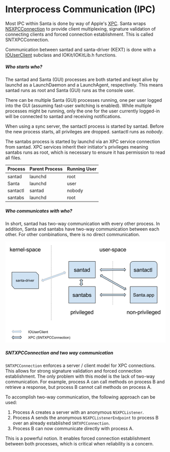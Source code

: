# Interprocess Communication (IPC)

Most IPC within Santa is done by way of Apple's
[XPC](https://developer.apple.com/documentation/xpc?language=objc). Santa wraps
[NSXPCConnection](https://developer.apple.com/documentation/foundation/nsxpcconnection?language=objc)
to provide client multiplexing, signature validation of connecting clients and
forced connection establishment. This is called SNTXPCConnection.

Communication between santad and santa-driver (KEXT) is done with a
[IOUserClient](https://developer.apple.com/documentation/kernel/iouserclient?language=objc)
subclass and IOKit/IOKitLib.h functions.

##### Who starts who?

The santad and Santa (GUI) processes are both started and kept alive by launchd
as a LaunchDaemon and a LaunchAgent, respectively. This means santad runs as
root and Santa (GUI) runs as the console user.

There can be multiple Santa (GUI) processes running, one per user logged into
the GUI (assuming fast-user switching is enabled). While multiple processes
might be running, only the one for the user currently logged-in will be
connected to santad and receiving notifications.

When using a sync server, the santactl process is started by santad. Before the
new process starts, all privileges are dropped. santactl runs as _nobody_.

The santabs process is started by launchd via an XPC service connection from
santad. XPC services inherit their initiator's privileges meaning santabs runs
as root, which is necessary to ensure it has permission to read all files.

Process  | Parent Process | Running User
-------- | -------------- | ------------
santad   | launchd        | root
Santa    | launchd        | user
santactl | santad         | nobody
santabs  | launchd        | root

##### Who communicates with who?

In short, santad has two-way communication with every other process. In
addition, Santa and santabs have two-way communication between each other. For
other combinations, there is no direct communication.

![Santa IPC](santa_ipc.png)

##### SNTXPCConnection and two way communication

`SNTXPCConnection` enforces a server / client model for XPC connections. This
allows for strong signature validation and forced connection establishment. The
only problem with this model is the lack of two-way communication. For example,
process A can call methods on process B and retrieve a response, but process B
cannot call methods on process A.

To accomplish two-way communication, the following approach can be used:

1.  Process A creates a server with an anonymous `NSXPCListener`.
2.  Process A sends the anonymous `NSXPCListenerEndpoint` to process B over an
    already established `SNTXPCConnection`.
3.  Process B can now communicate directly with process A.

This is a powerful notion. It enables forced connection establishment between
both processes, which is critical when reliability is a concern.
